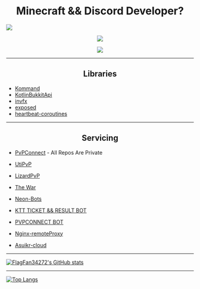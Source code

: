 <h1 align="center">Minecraft && Discord Developer?</h1>


<img src = "https://github-widgetbox.vercel.app/api/profile?username=FlagFan34272&data=followers,repositories,stars,commits">

<p align = "center"><img src = "https://github-widgetbox.vercel.app/api/skills?names=kotlin,java,python,csharp,typescript,react,javascript,svelte,mysql,mongodb&includeNames=true"></p>

<p align = "center"><img src = "https://github-widgetbox.vercel.app/api/skills?software=linux,windows,vscode"></p>


 
<hr>

<h2 align="center">Libraries</h2>

- [Kommand](https://github.com/monun/kommand)
- [KotlinBukkitApi](https://github.com/DevSrSouza/KotlinBukkitAPI)
- [invfx](https://github.com/monun/invfx)
- [exposed](https://github.com/JetBrains/Exposed)
- [heartbeat-coroutines](https://github.com/monun/heartbeat-coroutines)

<hr>

<h2 align="center">Servicing</h2>

- [PvPConnect](https://github.com/PVPCONNECT) - All Repos Are Private
- [UtiPvP](http://i-just.forgot.link)
- [LizardPvP](http://no-available.link)
- [The War](http://no-available.link)

- [Neon-Bots](http://no-available.link)
- [KTT TICKET && RESULT BOT](http://no-available.link)
- [PVPCONNECT BOT](http://no-available.link)

- [Nginx-remoteProxy](http://ready-to.serv)
- [Asuikr-cloud](http://no-available.link)

<hr>

[![FlagFan34272's GitHub stats](https://github-readme-stats.vercel.app/api?username=FlagFan34272)](https://github.com/anuraghazra/github-readme-stats)

<hr>

[![Top Langs](https://github-readme-stats.vercel.app/api/top-langs/?username=FlagFan34272)](https://github.com/FlagFan34272)
